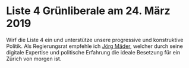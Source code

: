 # Liste 4 Grünliberale am 24. März 2019

Wirf die Liste 4 ein und unterstütze unsere progressive und konstruktive Politik. Als Regierungsrat empfehle
ich <a target="_blank" href="https://www.joergmaeder.ch/">Jörg Mäder</a>, welcher durch seine digitale
Expertise und politische Erfahrung die ideale Besetzung für ein
Zürich von morgen ist.

